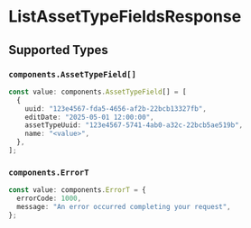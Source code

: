 # ListAssetTypeFieldsResponse


## Supported Types

### `components.AssetTypeField[]`

```typescript
const value: components.AssetTypeField[] = [
  {
    uuid: "123e4567-fda5-4656-af2b-22bcb13327fb",
    editDate: "2025-05-01 12:00:00",
    assetTypeUuid: "123e4567-5741-4ab0-a32c-22bcb5ae519b",
    name: "<value>",
  },
];
```

### `components.ErrorT`

```typescript
const value: components.ErrorT = {
  errorCode: 1000,
  message: "An error occurred completing your request",
};
```

